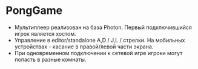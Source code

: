# PongGame
 
- Мультиплеер реализован на база Photon. Первый подключившийся игрок является хостом. 
- Управление в editor/standalone A,D / J,L / стрелки. На мобильных устройствах - касание в правой/левой части экрана.
- При одновременном подключении к сетевой игре игроки могут попасть в разные комнаты.
